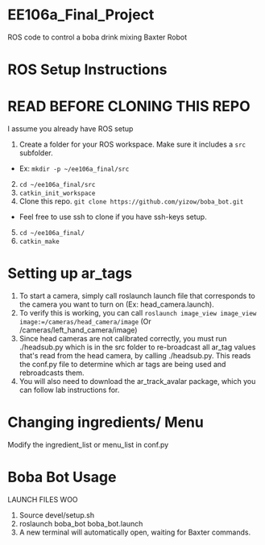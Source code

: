 # EE106a_Final_Project
ROS code to control a boba drink mixing Baxter Robot

# ROS Setup Instructions
# READ BEFORE CLONING THIS REPO
I assume you already have ROS setup


1. Create a folder for your ROS workspace. Make sure it includes a `src` subfolder. 
  * Ex: `mkdir -p ~/ee106a_final/src`
2. `cd ~/ee106a_final/src`
3. `catkin_init_workspace`
4. Clone this repo. `git clone https://github.com/yizow/boba_bot.git`
  * Feel free to use ssh to clone if you have ssh-keys setup.
5. `cd ~/ee106a_final/`
6. `catkin_make`

# Setting up ar_tags
1. To start a camera, simply call roslaunch launch file that corresponds to the camera you want to turn on (Ex: head_camera.launch). 
2. To verify this is working, you can call `roslaunch image_view image_view image:=/cameras/head_camera/image` (Or /cameras/left_hand_camera/image)
3. Since head cameras are not calibrated correctly, you must run ./headsub.py which is in the src folder to re-broadcast all ar_tag values that's read from the head camera, by calling ./headsub.py. This reads the conf.py file to determine which ar tags are being used and rebroadcasts them.
4. You will also need to download the ar_track_avalar package, which you can follow lab instructions for.

# Changing ingredients/ Menu
Modify the ingredient_list or menu_list in conf.py

# Boba Bot Usage
LAUNCH FILES WOO

1. Source devel/setup.sh
2. roslaunch boba_bot boba_bot.launch
3. A new terminal will automatically open, waiting for Baxter commands.
